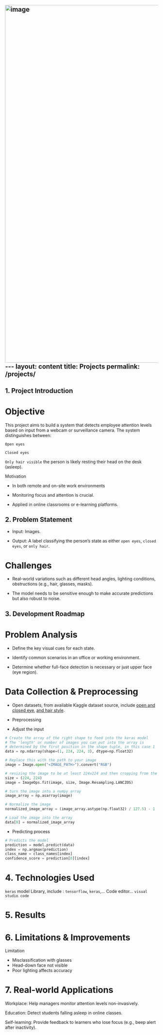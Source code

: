 <img width="518" height="1180" alt="image" src="https://github.com/user-attachments/assets/226011ef-b667-487b-946d-80a0e468d2f4" />---
layout: content
title: Projects
permalink: /projects/
---


## 1. Project Introduction
# Objective
This project aims to build a system that detects employee attention levels based on input from a webcam or surveillance camera. The system distinguishes between:

 ` Open eyes `

 ` Closed eyes `

 ` Only hair visible ` the person is likely resting their head on the desk (asleep).


Motivation

- In both remote and on-site work environments

- Monitoring focus and attention is crucial.

- Applied in online classrooms or e-learning platforms.

## 2. Problem Statement
- Input: Images.

- Output: A label classifying the person’s state as either ` open eyes `, ` closed eyes `, or ` only hair `.

# Challenges

- Real-world variations such as different head angles, lighting conditions, obstructions (e.g., hair, glasses, masks).

- The model needs to be sensitive enough to make accurate predictions but also robust to noise.

## 3. Development Roadmap
# Problem Analysis
- Define the key visual cues for each state.

- Identify common scenarios in an office or working environment.

- Determine whether full-face detection is necessary or just upper face (eye region).

# Data Collection & Preprocessing

- Open datasets, from available Kaggle dataset source, include [open and closed eye](https://www.kaggle.com/datasets/tauilabdelilah/mrl-eye-dataset),  [and hair style](https://www.kaggle.com/datasets/kavyasreeb/hair-type-dataset).

- Preprocessing
  
- Adjust the input

~~~Python
# Create the array of the right shape to feed into the keras model
# The 'length' or number of images you can put into the array is
# determined by the first position in the shape tuple, in this case 1
data = np.ndarray(shape=(1, 224, 224, 3), dtype=np.float32)

# Replace this with the path to your image
image = Image.open("<IMAGE_PATH>").convert("RGB")

# resizing the image to be at least 224x224 and then cropping from the center
size = (224, 224)
image = ImageOps.fit(image, size, Image.Resampling.LANCZOS)

# turn the image into a numpy array
image_array = np.asarray(image)

# Normalize the image
normalized_image_array = (image_array.astype(np.float32) / 127.5) - 1

# Load the image into the array
data[0] = normalized_image_array

~~~
- Predicting process
~~~Python
# Predicts the model
prediction = model.predict(data)
index = np.argmax(prediction)
class_name = class_names[index]
confidence_score = prediction[0][index]
~~~

# 4. Technologies Used
` keras ` model 
Library, include : ` tensorflow `, ` keras `,...
Code editor... `visual studio code`

# 5. Results



# 6. Limitations & Improvements
Limitation
- Misclassification with glasses
- Head-down face not visible
- Poor lighting affects accuracy

# 7. Real-world Applications
Workplace: Help managers monitor attention levels non-invasively.

Education: Detect students falling asleep in online classes.

Self-learning: Provide feedback to learners who lose focus (e.g., beep alert after inactivity).


